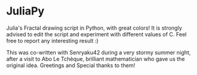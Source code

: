 # JuliaPy
Julia's Fractal drawing script in Python, with great colors!
It is strongly advised to edit the script and experiment
with different values of C.
Feel free to report any interesting result :)

This was co-written with Senryaku42 during a very stormy summer night,
after a visit to Abo Le Tchèque, brilliant mathematician who gave us the original idea.
Greetings and Special thanks to them!
